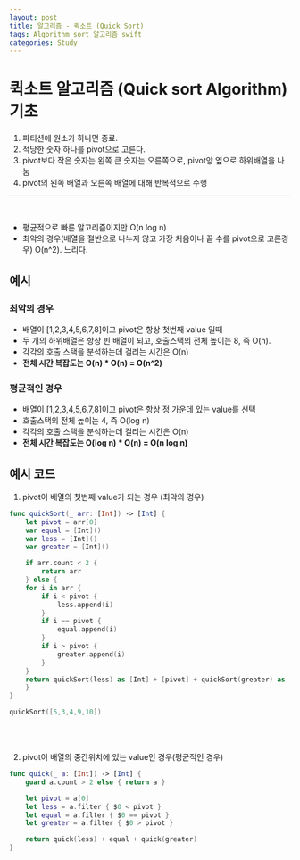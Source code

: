 ```yaml
---
layout: post
title: 알고리즘 - 퀵소트 (Quick Sort)
tags: Algorithm sort 알고리즘 swift
categories: Study
---
```


# 퀵소트 알고리즘 (Quick sort Algorithm) 기초
 1. 파티션에 원소가 하나면 종료.
 2. 적당한 숫자 하나를 pivot으로 고른다.
 3. pivot보다 작은 숫자는 왼쪽 큰 숫자는 오른쪽으로, pivot양 옆으로 하위배열을 나눔
 4. pivot의 왼쪽 배열과 오른쪽 배열에 대해 반복적으로 수행
***
<br/>

 - 평균적으로 빠른 알고리즘이지만 O(n log n)
 - 최악의 경우(배열을 절반으로 나누지 않고 가장 처음이나 끝 수를 pivot으로 고른경우) O(n^2). 느리다.

## 예시
### 최악의 경우
- 배열이 [1,2,3,4,5,6,7,8]이고 pivot은 항상 첫번째 value 일때
- 두 개의 하위배열은 항상 빈 배열이 되고, 호출스택의 전체 높이는 8, 즉 O(n).
- 각각의 호출 스택을 분석하는데 걸리는 시간은 O(n)
- **전체 시간 복잡도는 O(n) * O(n) = O(n^2)**

### 평균적인 경우
- 배열이 [1,2,3,4,5,6,7,8]이고 pivot은 항상 정 가운데 있는 value를 선택
- 호출스택의 전체 높이는 4, 즉 O(log n)
- 각각의 호출 스택을 분석하는데 걸리는 시간은 O(n)
- **전체 시간 복잡도는 O(log n) * O(n) = O(n log n)**

## 예시 코드

1. pivot이 배열의 첫번째 value가 되는 경우 (최악의 경우)
```Swift
func quickSort(_ arr: [Int]) -> [Int] {
    let pivot = arr[0]
    var equal = [Int]()
    var less = [Int]()
    var greater = [Int]()

    if arr.count < 2 {
        return arr
    } else {
    for i in arr {
        if i < pivot {
            less.append(i)
        }
        if i == pivot {
            equal.append(i)
        }
        if i > pivot {
            greater.append(i)
        }
    }
    return quickSort(less) as [Int] + [pivot] + quickSort(greater) as [Int]
    }
}

quickSort([5,3,4,9,10])
```
<br/>
<br/>

2. pivot이 배열의 중간위치에 있는 value인 경우(평균적인 경우)

```swift
func quick(_ a: [Int]) -> [Int] {
    guard a.count > 2 else { return a }

    let pivot = a[0]
    let less = a.filter { $0 < pivot }
    let equal = a.filter { $0 == pivot }
    let greater = a.filter { $0 > pivot }

    return quick(less) + equal + quick(greater)
}
```
